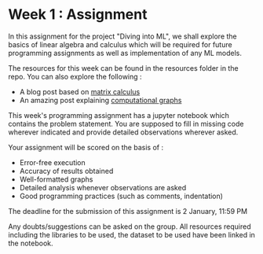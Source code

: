 # **Week 1 : Assignment**

In this assignment for the project "Diving into ML", we shall explore the basics of linear algebra and calculus which will be required for future programming assignments as well as implementation of any ML models.

The resources for this week can be found in the resources folder in the repo. You can also explore the following : 

* A blog post based on [matrix calculus](https://explained.ai/matrix-calculus/)
* An amazing post explaining [computational graphs](https://colah.github.io/posts/2015-08-Backprop/)

This week's programming assignment has a jupyter notebook which contains the problem statement. You are supposed to fill in missing code wherever indicated and provide detailed observations wherever asked.

Your assignment will be scored on the basis of : 

* Error-free execution
* Accuracy of results obtained
* Well-formatted graphs
* Detailed analysis whenever observations are asked
* Good programming practices (such as comments, indentation)

The deadline for the submission of this assignment is 2 January, 11:59 PM

Any doubts/suggestions can be asked on the group. All resources required including the libraries to be used, the dataset to be used have been linked in the notebook.
